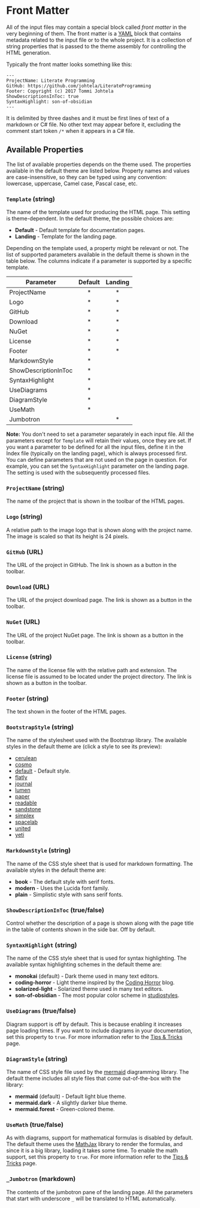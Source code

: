 ﻿# Front Matter

All of the input files may contain a special block called _front matter_ 
in the very beginning of them. The front matter is a [YAML](http://yaml.org/)
block that contains metadata related to the input file or to the whole project.
It is a collection of string properties that is passed to the theme assembly 
for controlling the HTML generation.

Typically the front matter looks something like this:

    ---
    ProjectName: Literate Programming
    GitHub: https://github.com/johtela/LiterateProgramming
    Footer: Copyright (c) 2017 Tommi Johtela
    ShowDescriptionsInToc: true
    SyntaxHighlight: son-of-obsidian
    ---

It is delimited by three dashes and it must be first lines of text of a 
markdown or C# file. No other text may appear before it, excluding the comment 
start token `/*` when it appears in a C# file.

## Available Properties

The list of available properties depends on the theme used. The properties 
available in the default theme are listed below. Property names and values 
are case-insensitive, so they can be typed using any convention: lowercase, 
uppercase, Camel case, Pascal case, etc.

### `Template` (string)

The name of the template used for producing the HTML page. This setting
is theme-dependent. In the default theme, the possible choices are:
* **Default** - Default template for documentation pages.
* **Landing** - Template for the landing page.

Depending on the template used, a property might be relevant or not. The list 
of supported parameters available in the default theme is shown in the table 
below. The columns indicate if a parameter is supported by a specific template.

| Parameter             | Default   | Landing  |
| --------------------- |:---------:|:--------:|
| ProjectName           |     *     |     *    |
| Logo                  |     *     |     *    |
| GitHub                |     *     |     *    |
| Download              |     *     |     *    |
| NuGet                 |     *     |     *    |
| License               |     *     |     *    |
| Footer                |     *     |     *    |
| MarkdownStyle         |     *     |          |
| ShowDescriptionInToc  |     *     |          |
| SyntaxHighlight       |     *     |          |
| UseDiagrams           |     *     |          |
| DiagramStyle          |     *     |          |
| UseMath               |     *     |          |
| Jumbotron             |           |     *    |

**Note:** You don't need to set a parameter separately in each input file. All
the parameters except for `Template` will retain their values, once they are set.
If you want a parameter to be defined for all the input files, define it in the 
Index file (typically on the landing page), which is always processed first. You 
can define parameters that are not used on the page in question. For example, 
you can set the `SyntaxHighlight` parameter on the landing page. The setting is 
used with the subsequently processed files.

### `ProjectName` (string)

The name of the project that is shown in the toolbar of the HTML pages.

### `Logo` (string)

A relative path to the image logo that is shown along with the project name. The
image is scaled so that its height is 24 pixels.

### `GitHub` (URL)

The URL of the project in GitHub. The link is shown as a button in the toolbar.

### `Download` (URL)

The URL of the project download page. The link is shown as a button in the 
toolbar.

### `NuGet` (URL)

The URL of the project NuGet page. The link is shown as a button in the 
toolbar.

### `License` (string)

The name of the license file with the relative path and extension. The license 
file is assumed to be located under the project directory. The link is shown as 
a button in the toolbar.

### `Footer` (string)

The text shown in the footer of the HTML pages.

### `BootstrapStyle` (string)

The name of the stylesheet used with the Bootstrap library. The available 
styles in the default theme are (click a style to see its preview):
* [cerulean](https://bootswatch.com/3/cerulean/)
* [cosmo](https://bootswatch.com/3/cosmo/)
* [default](https://bootswatch.com/3/default/) - Default style.
* [flatly](https://bootswatch.com/3/flatly/)
* [journal](https://bootswatch.com/3/journal/)
* [lumen](https://bootswatch.com/3/lumen/)
* [paper](https://bootswatch.com/3/paper/)
* [readable](https://bootswatch.com/3/readable/)
* [sandstone](https://bootswatch.com/3/sandstone/)
* [simplex](https://bootswatch.com/3/simplex/)
* [spacelab](https://bootswatch.com/3/spacelab/)
* [united](https://bootswatch.com/3/united/)
* [yeti](https://bootswatch.com/3/yeti/)

### `MarkdownStyle` (string)

The name of the CSS style sheet that is used for markdown formatting. 
The available styles in the default theme are:
* **book** - The default style with serif fonts.
* **modern** - Uses the Lucida font family.
* **plain** - Simplistic style with sans serif fonts.

### `ShowDescriptionInToc` (true/false)

Control whether the description of a page is shown along with the page 
title in the table of contents shown in the side bar. Off by default.

### `SyntaxHighlight` (string)

The name of the CSS style sheet that is used for syntax highlighting. 
The available syntax highlighting schemes in the default theme are:

* **monokai** (default) - Dark theme used in many text editors. 
* **coding-horror** - Light theme inspired by the 
  [Coding Horror](https://blog.codinghorror.com/) blog.
* **solarized-light** - Solarized theme used in many text editors.
* **son-of-obsidian** - The most popular color scheme in 
  [studiostyles](https://studiostyl.es/).

### `UseDiagrams` (true/false)

Diagram support is off by default. This is because enabling it increases page 
loading times. If you want to include diagrams in your documentation, set this 
property to `true`. For more information refer to the
[Tips & Tricks](TipsAndTricks.html) page.

### `DiagramStyle` (string)

The name of CSS style file used by the [mermaid](http://knsv.github.io/mermaid/)
diagramming library. The default theme includes all style files that
come out-of-the-box with the library:

* **mermaid** (default) - Default light blue theme.
* **mermaid.dark** - A slightly darker blue theme.
* **mermaid.forest** - Green-colored theme.

### `UseMath` (true/false)

As with diagrams, support for mathematical formulas is disabled by default. The 
default theme uses the [MathJax](https://www.mathjax.org/) library to render
the formulas, and since it is a big library, loading it takes some time. To 
enable the math support, set this property to `true`. For more information refer 
to the [Tips & Tricks](TipsAndTricks.html) page.

### `_Jumbotron` (markdown)
The contents of the jumbotron pane of the landing page. All the parameters 
that start with underscore `_` will be translated to HTML automatically.

